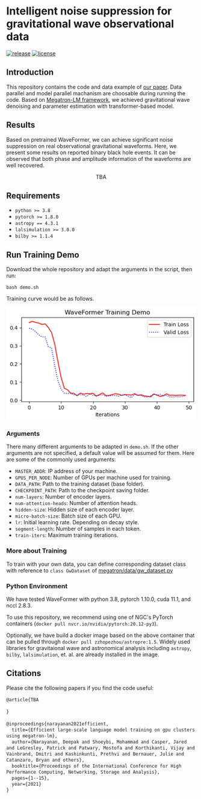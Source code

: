 # Intelligent noise suppression for gravitational wave observational data
[![release](https://img.shields.io/badge/release-v1.0.0-orange.svg)](https://img.shields.io/badge/release-v1.0.0-orange.svg)
[![license](https://shields.io/badge/license-Apachev2.0-green.svg)](https://shields.io/badge/license-Apachev2.0-green.svg)


## Introduction

This repository contains the code and data example of [our paper](). 
Data parallel and model parallel machanism are choosable during running the code.
Based on [Megatron-LM framework](https://github.com/NVIDIA/Megatron-LM), we achieved gravitational wave denoising and parameter estimation with transformer-based model.

## Results
Based on pretrained WaveFormer, we can achieve significant noise suppression on real observational gravitational waveforms.
Here, we present some results on reported binary black hole events.
It can be observed that both phase and amplitude information of the waveforms are well recovered.

<div align="center">
    TBA
</div>

## Requirements

* `python >= 3.8`
* `pytorch >= 1.8.0`
* `astropy == 4.3.1`
* `lalsimulation >= 3.0.0`
* `bilby >= 1.1.4`

## Run Training Demo

Download the whole repository and adapt the arguments in the script, then run:
```shell
bash demo.sh
```
Training curve would be as follows.

<div align="center">
    <img src='images/demo.png' alt='training curve' style='zoom:80%'>
</div>

### Arguments
There many different arguments to be adapted in `demo.sh`. If the other arguments are not specified, a default value will be assumed for them. Here are some of the commonly used arguments:

* `MASTER_ADDR`: IP address of your machine.
* `GPUS_PER_NODE`: Number of GPUs per machine used for training.
* `DATA_PATH`: Path to the training dataset (base folder).
* `CHECKPOINT_PATH`: Path to the checkpoint saving folder.
* `num-layers`: Number of encoder layers.
* `num-attention-heads`: Number of attention heads.
* `hidden-size`: Hidden size of each encoder layer.
* `micro-batch-size`: Batch size of each GPU.
* `lr`: Initial learning rate. Depending on decay style.
* `segment-length`: Number of samples in each token.
* `train-iters`: Maximum training iterations.


### More about Training
To train with your own data, you can define corresponding dataset class with reference to `class GwDataset` of [megatron/data/gw_dataset.py](megatron/data/gw_dataset.py)

### Python Environment
We have tested WaveFormer with python 3.8, pytorch 1.10.0, cuda 11.1, and nccl 2.8.3.

To use this repository, we recommend using one of NGC's PyTorch containers (`docker pull nvcr.io/nvidia/pytorch:20.12-py3`).

Optionally, we have build a docker image based on the above container that can be pulled through `docker pull zzhopezhou/astropre:1.5`.
Widely used libraries for gravitaional wave and astronomical analysis including `astropy`, `bilby`, `lalsimulation`, et. al. are already installed in the image.

## Citations
Please cite the following papers if you find the code useful:

```
@article{TBA
 
}

@inproceedings{narayanan2021efficient,
  title={Efficient large-scale language model training on gpu clusters using megatron-lm},
  author={Narayanan, Deepak and Shoeybi, Mohammad and Casper, Jared and LeGresley, Patrick and Patwary, Mostofa and Korthikanti, Vijay and Vainbrand, Dmitri and Kashinkunti, Prethvi and Bernauer, Julie and Catanzaro, Bryan and others},
  booktitle={Proceedings of the International Conference for High Performance Computing, Networking, Storage and Analysis},
  pages={1--15},
  year={2021}
}
```
